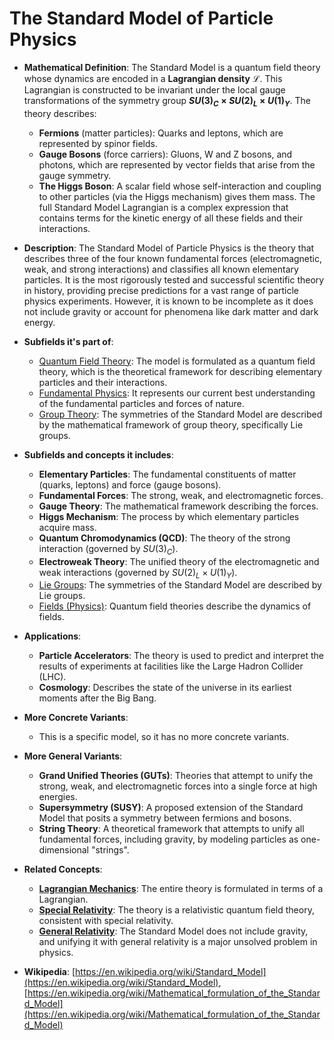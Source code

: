 # The Standard Model of Particle Physics

- **Mathematical Definition**: The Standard Model is a quantum field theory whose dynamics are encoded in a **Lagrangian density** $\mathcal{L}$. This Lagrangian is constructed to be invariant under the local gauge transformations of the symmetry group **$SU(3)_C \times SU(2)_L \times U(1)_Y$**. The theory describes:
    - **Fermions** (matter particles): Quarks and leptons, which are represented by spinor fields.
    - **Gauge Bosons** (force carriers): Gluons, W and Z bosons, and photons, which are represented by vector fields that arise from the gauge symmetry.
    - **The Higgs Boson**: A scalar field whose self-interaction and coupling to other particles (via the Higgs mechanism) gives them mass.
The full Standard Model Lagrangian is a complex expression that contains terms for the kinetic energy of all these fields and their interactions.

- **Description**: The Standard Model of Particle Physics is the theory that describes three of the four known fundamental forces (electromagnetic, weak, and strong interactions) and classifies all known elementary particles. It is the most rigorously tested and successful scientific theory in history, providing precise predictions for a vast range of particle physics experiments. However, it is known to be incomplete as it does not include gravity or account for phenomena like dark matter and dark energy.

- **Subfields it's part of**:
    - [Quantum Field Theory](https://en.wikipedia.org/wiki/Quantum_field_theory): The model is formulated as a quantum field theory, which is the theoretical framework for describing elementary particles and their interactions.
    - [Fundamental Physics](https://en.wikipedia.org/wiki/Fundamental_physics): It represents our current best understanding of the fundamental particles and forces of nature.
    - [Group Theory](https://en.wikipedia.org/wiki/Group_theory): The symmetries of the Standard Model are described by the mathematical framework of group theory, specifically Lie groups.

- **Subfields and concepts it includes**:
    - **Elementary Particles**: The fundamental constituents of matter (quarks, leptons) and force (gauge bosons).
    - **Fundamental Forces**: The strong, weak, and electromagnetic forces.
    - **Gauge Theory**: The mathematical framework describing the forces.
    - **Higgs Mechanism**: The process by which elementary particles acquire mass.
    - **Quantum Chromodynamics (QCD)**: The theory of the strong interaction (governed by $SU(3)_C$).
    - **Electroweak Theory**: The unified theory of the electromagnetic and weak interactions (governed by $SU(2)_L \times U(1)_Y$).
    - [Lie Groups](https://en.wikipedia.org/wiki/Lie_group): The symmetries of the Standard Model are described by Lie groups.
    - [Fields (Physics)](https://en.wikipedia.org/wiki/Field_(physics)): Quantum field theories describe the dynamics of fields.

- **Applications**:
    - **Particle Accelerators**: The theory is used to predict and interpret the results of experiments at facilities like the Large Hadron Collider (LHC).
    - **Cosmology**: Describes the state of the universe in its earliest moments after the Big Bang.

- **More Concrete Variants**:
    - This is a specific model, so it has no more concrete variants.

- **More General Variants**:
    - **Grand Unified Theories (GUTs)**: Theories that attempt to unify the strong, weak, and electromagnetic forces into a single force at high energies.
    - **Supersymmetry (SUSY)**: A proposed extension of the Standard Model that posits a symmetry between fermions and bosons.
    - **String Theory**: A theoretical framework that attempts to unify all fundamental forces, including gravity, by modeling particles as one-dimensional "strings".

- **Related Concepts**:
    - **[Lagrangian Mechanics](../analytical_mechanics/lagrangian_mechanics.md)**: The entire theory is formulated in terms of a Lagrangian.
    - **[Special Relativity](../special_relativity/special_relativity.md)**: The theory is a relativistic quantum field theory, consistent with special relativity.
    - **[General Relativity](../general_relativity/einstein_field_equations.md)**: The Standard Model does not include gravity, and unifying it with general relativity is a major unsolved problem in physics.

- **Wikipedia**: [https://en.wikipedia.org/wiki/Standard_Model](https://en.wikipedia.org/wiki/Standard_Model), [https://en.wikipedia.org/wiki/Mathematical_formulation_of_the_Standard_Model](https://en.wikipedia.org/wiki/Mathematical_formulation_of_the_Standard_Model)
